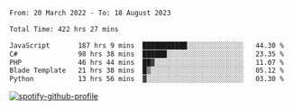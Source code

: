 <!--START_SECTION:waka-->

```txt
From: 20 March 2022 - To: 18 August 2023

Total Time: 422 hrs 27 mins

JavaScript       187 hrs 9 mins  ███████████░░░░░░░░░░░░░░   44.30 %
C#               98 hrs 38 mins  ██████░░░░░░░░░░░░░░░░░░░   23.35 %
PHP              46 hrs 44 mins  ██▓░░░░░░░░░░░░░░░░░░░░░░   11.07 %
Blade Template   21 hrs 38 mins  █▒░░░░░░░░░░░░░░░░░░░░░░░   05.12 %
Python           13 hrs 56 mins  ▓░░░░░░░░░░░░░░░░░░░░░░░░   03.30 %
```

<!--END_SECTION:waka-->
[![spotify-github-profile](https://spotify-github-profile.vercel.app/api/view?uid=c00zprrvy9xiloa9qnco3hmng&cover_image=true&theme=novatorem&show_offline=false&background_color=121212&bar_color=53b14f&bar_color_cover=false)](https://spotify-github-profile.vercel.app/api/view?uid=c00zprrvy9xiloa9qnco3hmng&redirect=true)




